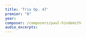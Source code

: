 ```yaml
---
title: 'Trio Op. 47'
premier: "0"
year: 
composer: /composers/paul-hindemith
audio_excerpts: 
---
```

